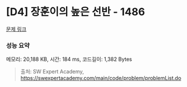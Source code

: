 # [D4] 장훈이의 높은 선반 - 1486 

[문제 링크](https://swexpertacademy.com/main/code/problem/problemDetail.do?contestProbId=AV2b7Yf6ABcBBASw) 

### 성능 요약

메모리: 20,188 KB, 시간: 184 ms, 코드길이: 1,382 Bytes



> 출처: SW Expert Academy, https://swexpertacademy.com/main/code/problem/problemList.do